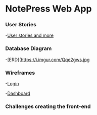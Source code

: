 # NotePress Web App

### User Stories

-[User stories and more](https://trello.com/b/NWVfKvCU/notepress)

### Database Diagram 
-[ERD](https://i.imgur.com/Qqe2gws.jpg

### Wireframes

-[Login](https://i.imgur.com/G4DIhMW.png)

-[Dashboard](https://i.imgur.com/nzCmtUc.png)


### Challenges creating the front-end

